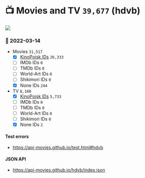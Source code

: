 # :tv: Movies and TV `39,677` (hdvb)

<a href="https://API-Movies.github.io"><img src="https://API-Movies.github.io/banner.png?cache"></a>

### :date: 2022-03-14
- Movies `31,517`
  - [x] <a href="https://API-Movies.github.io/hdvb/movie_kinopoisk_ids.json">KinoPoisk IDs</a> `26,333`
  - [ ] IMDb IDs `0`
  - [ ] TMDb IDs `0`
  - [ ] World-Art IDs `0`
  - [ ] Shikimori IDs `0`
  - [x] None IDs `244`
- TV `8,160`
  - [x] <a href="https://API-Movies.github.io/hdvb/tv_kinopoisk_ids.json">KinoPoisk IDs</a> `5,733`
  - [ ] IMDb IDs `0`
  - [ ] TMDb IDs `0`
  - [ ] World-Art IDs `0`
  - [ ] Shikimori IDs `0`
  - [x] None IDs `2`
#### Test errors
- <a href='https://api-movies.github.io/test.html#hdvb'>https://api-movies.github.io/test.html#hdvb</a>
#### JSON API
- <a href='https://api-movies.github.io/hdvb/index.json'>https://api-movies.github.io/hdvb/index.json</a>

